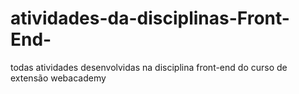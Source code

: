 # atividades-da-disciplinas-Front-End-
todas atividades desenvolvidas na disciplina front-end do curso de extensão webacademy
